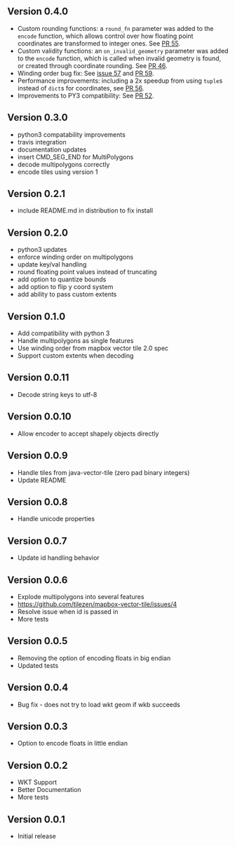 Version 0.4.0
-------------

* Custom rounding functions: a `round_fn` parameter was added to the `encode` function, which allows control over how floating point coordinates are transformed to integer ones. See [PR 55](https://github.com/tilezen/mapbox-vector-tile/pull/55).
* Custom validity functions: an `on_invalid_geometry` parameter was added to the `encode` function, which is called when invalid geometry is found, or created through coordinate rounding. See [PR 46](https://github.com/tilezen/mapbox-vector-tile/pull/46).
* Winding order bug fix: See [issue 57](https://github.com/tilezen/mapbox-vector-tile/issues/57) and [PR 59](https://github.com/tilezen/mapbox-vector-tile/pull/59).
* Performance improvements: including a 2x speedup from using `tuple`s instead of `dict`s for coordinates, see [PR 56](https://github.com/tilezen/mapbox-vector-tile/pull/56).
* Improvements to PY3 compatibility: See [PR 52](https://github.com/tilezen/mapbox-vector-tile/pull/52).

Version 0.3.0
-------------

* python3 compatability improvements
* travis integration
* documentation updates
* insert CMD_SEG_END for MultiPolygons
* decode multipolygons correctly
* encode tiles using version 1

Version 0.2.1
-------------

* include README.md in distribution to fix install

Version 0.2.0
-------------

* python3 updates
* enforce winding order on multipolygons
* update key/val handling
* round floating point values instead of truncating
* add option to quantize bounds
* add option to flip y coord system
* add ability to pass custom extents

Version 0.1.0
-------------

* Add compatibility with python 3
* Handle multipolygons as single features
* Use winding order from mapbox vector tile 2.0 spec
* Support custom extents when decoding

Version 0.0.11
--------------

* Decode string keys to utf-8

Version 0.0.10
--------------

* Allow encoder to accept shapely objects directly

Version 0.0.9
-------------

* Handle tiles from java-vector-tile (zero pad binary integers)
* Update README

Version 0.0.8
-------------

* Handle unicode properties

Version 0.0.7
-------------

* Update id handling behavior

Version 0.0.6
-------------

* Explode multipolygons into several features
* https://github.com/tilezen/mapbox-vector-tile/issues/4
* Resolve issue when id is passed in
* More tests

Version 0.0.5
-------------

* Removing the option of encoding floats in big endian
* Updated tests

Version 0.0.4
-------------

* Bug fix - does not try to load wkt geom if wkb succeeds 

Version 0.0.3
-------------

* Option to encode floats in little endian

Version 0.0.2
-------------

* WKT Support
* Better Documentation
* More tests

Version 0.0.1
-------------

* Initial release
